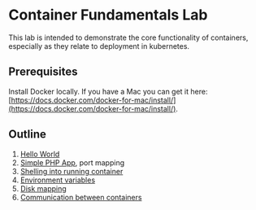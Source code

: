 # Container Fundamentals Lab

This lab is intended to demonstrate the core functionality of containers, especially as they relate to deployment in kubernetes.

## Prerequisites

Install Docker locally.  If you have a Mac you can get it here: [https://docs.docker.com/docker-for-mac/install/](https://docs.docker.com/docker-for-mac/install/).

## Outline

1. [Hello World](hello-world.md)
2. [Simple PHP App](simple-php-app.md), port mapping
3. [Shelling into running container](exec.md)
4. [Environment variables](env.md)
5. [Disk mapping](disk.md)
6. [Communication between containers](comm.md)

